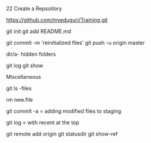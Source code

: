22
Create a Repsoitory 

https://github.com/myeduguri/Training.git

git init
git add README.md

git commit -m 'reinitialized files'
git push -u origin master

dir/a- hidden folders 

git log
git show


Miscellaneous 

git ls -files

rm new.file

git commit -a = adding modified files to staging 

git log = with recent at the top

git remote add origin 
git statusdir
git show-ref




